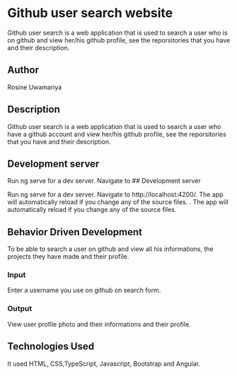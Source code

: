# Github user search website

Github user search is a web application that is used to search a user who is on github and view her/his github profile, see the reporsitories that you have and their description.

## Author

Rosine Uwamariya

## Description

Github user search is a web application that is used to search a user who have a github account and view her/his github profile, see the reporsitories that you have and their description.

## Development server

Run ng serve for a dev server. Navigate to ## Development server

Run ng serve for a dev server. Navigate to http://localhost:4200/. The app will automatically reload if you change any of the source files.
. The app will automatically reload if you change any of the source files.

## Behavior Driven Development

To be able to search a user on github and view all his informations, the projects they have made and their profile.

### Input

Enter a username you use on github on search form.

### Output

View user profile photo and their informations and their profile.

## Technologies Used

It used HTML, CSS,TypeScript, Javascript, Bootstrap and Angular.
